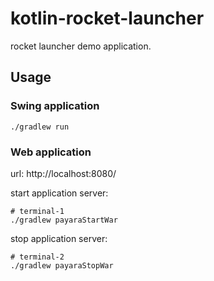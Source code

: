 # kotlin-rocket-launcher

rocket launcher demo application.

## Usage

### Swing application

```console
./gradlew run
```

### Web application

url: http://localhost:8080/

start application server:

```console
# terminal-1
./gradlew payaraStartWar
```

stop application server:

```console
# terminal-2
./gradlew payaraStopWar
```